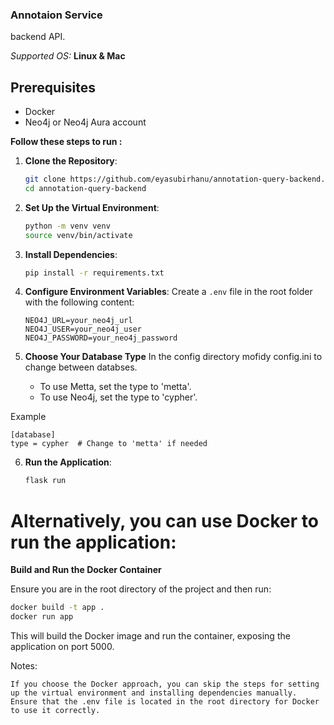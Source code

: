 ### Annotaion Service

backend API.

*Supported OS:* **Linux & Mac**

## Prerequisites

- Docker
- Neo4j or Neo4j Aura account

**Follow these steps to run :**

1. **Clone the Repository**:
    ```sh
    git clone https://github.com/eyasubirhanu/annotation-query-backend.git
    cd annotation-query-backend
    ```

2. **Set Up the Virtual Environment**:
    ```sh
    python -m venv venv
    source venv/bin/activate
    ```

3. **Install Dependencies**:
    ```sh
    pip install -r requirements.txt
    ```

4. **Configure Environment Variables**:
    Create a `.env` file in the root folder with the following content:
    ```plaintext
    NEO4J_URL=your_neo4j_url
    NEO4J_USER=your_neo4j_user
    NEO4J_PASSWORD=your_neo4j_password
    ```

5. **Choose Your Database Type**
   In the config directory mofidy config.ini to change between databses.

   - To use Metta, set the type to 'metta'.
   - To use Neo4j, set the type to 'cypher'.

Example

   ```config   
   [database]
   type = cypher  # Change to 'metta' if needed
   ```

6. **Run the Application**:
    ```sh
    flask run
    ```
# Alternatively, you can use Docker to run the application:
**Build and Run the Docker Container**

   Ensure you are in the root directory of the project and then run:

   ```sh
   docker build -t app .
   docker run app
   ```

   This will build the Docker image and run the container, exposing the application on port 5000.

Notes:

    If you choose the Docker approach, you can skip the steps for setting up the virtual environment and installing dependencies manually.
    Ensure that the .env file is located in the root directory for Docker to use it correctly.

    